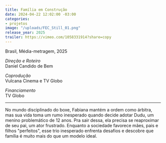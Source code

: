 ```yaml
---
title: Família em Construção
date: 2024-04-22 12:02:00 -03:00
categories:
- projetos
image: "/uploads/FEC_Still_01.png"
release_year: 2025
trailer: https://vimeo.com/1058331914?share=copy
---
```


Brasil, Média-metragem, 2025

*Direção e Roteiro*\
Daniel Candido de Bem

*Coprodução*\
Vulcana Cinema e TV Globo

*Financiamento*\
TV Globo

***

No mundo disciplinado do boxe, Fabiana mantém a ordem como árbitra, mas sua vida toma um rumo inesperado quando decide adotar Dudu, um menino problemático de 12 anos. Pra sair dessa, ela precisa se reaproximar de seu pai, um ator frustrado.
Enquanto a sociedade favorece mães, pais e filhos "perfeitos", esse trio inesperado enfrenta desafios e descobre que família é muito mais do que um modelo ideal.
